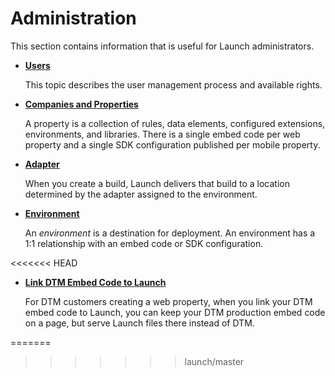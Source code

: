 # Administration

This section contains information that is useful for Launch administrators.

* [**Users**](user-permissions.md)

  This topic describes the user management process and available rights.

* [**Companies and Properties**](companies-and-properties.md)

  A property is a collection of rules, data elements, configured extensions, environments, and libraries. There is a single embed code per web property and a single SDK configuration published per mobile property.

* [**Adapter**](adapters.md)

  When you create a build, Launch delivers that build to a location determined by the adapter assigned to the environment.

* [**Environment**](environments.md)

  An _environment_ is a destination for deployment. An environment has a 1:1 relationship with an embed code or SDK configuration.

&lt;&lt;&lt;&lt;&lt;&lt;&lt; HEAD

* [**Link DTM Embed Code to Launch**](./)

  For DTM customers creating a web property, when you link your DTM embed code to Launch, you can keep your DTM production embed code on a page, but serve Launch files there instead of DTM.

=======

> > > > > > > launch/master

